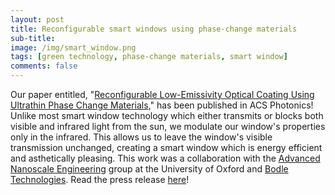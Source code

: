```yaml
---
layout: post
title: Reconfigurable smart windows using phase-change materials
sub-title: 
image: /img/smart_window.png
tags: [green technology, phase-change materials, smart window]
comments: false
---
```


Our paper entitled, "[Reconfigurable Low-Emissivity Optical Coating Using Ultrathin Phase Change Materials](https://doi.org/10.1021/acsphotonics.1c01128)," has been published in ACS Photonics! Unlike most smart window technology which either transmits or blocks both visible and infrared light from the sun, we modulate our window's properties only in the infrared. This allows us to leave the window's visible transmission unchanged, creating a smart window which is energy efficient and asthetically pleasing. This work was a collaboration with the [Advanced Nanoscale Engineering](https://nanoeng.materials.ox.ac.uk/) group at the University of Oxford and [Bodle Technologies](https://www.bodletechnologies.com/). Read the press release [here](https://news.engineering.pitt.edu/windows-that-outsmart-the-elements/)!
